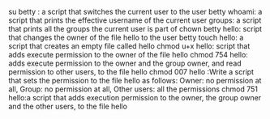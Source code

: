 su betty :  a script that switches the current user to the user betty
whoami: a script that prints the effective username of the current user
groups: a script that prints all the groups the current user is part of
chown betty hello: script that changes the owner of the file hello to the user betty
touch hello: a script that creates an empty file called hello
chmod u+x hello: script that adds execute permission to the owner of the file hello
chmod 754 hello: adds execute permission to the owner and the group owner, and read permission to other users, to the file hello
chmod 007 hello :Write a script that sets the permission to the file hello as follows: Owner: no permission at all, Group: no permission at all, Other users: all the permissions
chmod 751 hello:a script that adds execution permission to the owner, the group owner and the other users, to the file hello
